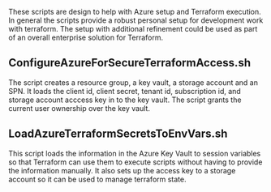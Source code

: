  These scripts are design to help with Azure setup and Terraform execution.  In general the scripts provide a robust personal setup for development work with terraform.  The setup with additional refinement could be used as part of an overall enterprise solution for Terraform.  
 
 ## ConfigureAzureForSecureTerraformAccess.sh

 The script creates a resource group, a key vault, a storage account and an SPN.   It loads the client id, client secret, tenant id, subscription id, 
 and storage account acccess key in to the key vault.  The script grants the current user ownership over the key vault.
 
 ## LoadAzureTerraformSecretsToEnvVars.sh 
 This script loads the information in the Azure Key Vault to session variables so that Terraform can use them to execute scripts without 
 having to provide the information manually.  It also sets up the access key to a storage account so it can be used to manage terraform state.
 
